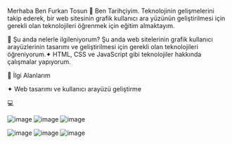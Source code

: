 Merhaba Ben Furkan Tosun  🌠
Ben Tarihçiyim. Teknolojinin gelişmelerini takip ederek, bir web sitesinin grafik kullanıcı ara yüzünün geliştirilmesi için gerekli olan teknolojileri öğrenmek için eğitim almaktayım.

🔭 Şu anda nelerle ilgileniyorum?
Şu anda web sitelerinin grafik kullanıcı arayüzlerinin tasarımı ve geliştirilmesi için gerekli olan teknolojileri öğreniyorum.✦
HTML, CSS ve JavaScript gibi teknolojiler hakkında çalışmalar yapıyorum. 

🚀 İlgi Alanlarım

✦ Web tasarımı ve kullanıcı arayüzü geliştirme


💻

![image](https://user-images.githubusercontent.com/130418854/236064208-22d85c0c-bd28-403c-a61c-16a619260b8b.png)
 ![image](https://user-images.githubusercontent.com/130418854/236066092-215bb7b2-c421-40f7-a571-71d0767fc8a8.png)
 ![image](https://user-images.githubusercontent.com/130418854/236066139-c24bc544-43b1-45c8-8621-8e444104fc8d.png)


![image](https://user-images.githubusercontent.com/130418854/236066183-5fd6f7df-16f2-44f2-8ad7-fb62e7b91267.png)
![image](https://user-images.githubusercontent.com/130418854/236066219-6bef337f-1d50-4e87-a1bf-f45b9a04bef4.png)
![image](https://user-images.githubusercontent.com/130418854/236066241-fee09bbc-27aa-4a0a-927e-b3d95d828c0c.png)


